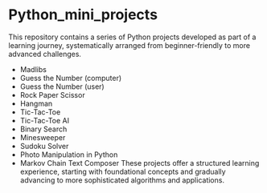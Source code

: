 # Python_mini_projects
  This repository contains a series of Python projects developed as part of a learning journey, 
systematically arranged from beginner-friendly to more advanced challenges.


- Madlibs
- Guess the Number (computer)
- Guess the Number (user)
- Rock Paper Scissor
- Hangman
- Tic-Tac-Toe
- Tic-Tac-Toe AI
- Binary Search
- Minesweeper
- Sudoku Solver
- Photo Manipulation in Python
- Markov Chain Text Composer
These projects offer a structured learning experience, starting with foundational concepts and gradually advancing to more sophisticated algorithms and applications.
